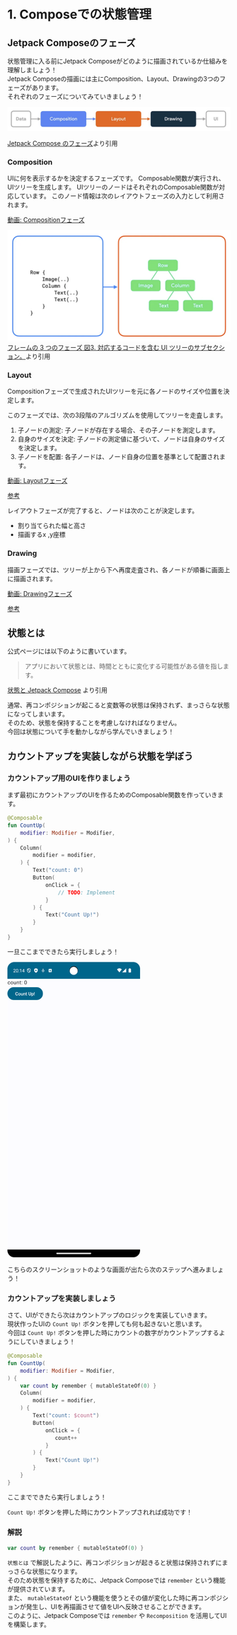 # 1. Composeでの状態管理

## Jetpack Composeのフェーズ
状態管理に入る前にJetpack Composeがどのように描画されているか仕組みを理解しましょう！  
Jetpack Composeの描画には主にComposition、Layout、Drawingの3つのフェーズがあります。  
それぞれのフェーズについてみていきましょう！

![](./images/compose-phases.png)

[Jetpack Compose のフェーズ](https://developer.android.com/jetpack/compose/phases?hl=ja)より引用

### Composition
UIに何を表示するかを決定するフェーズです。
Composable関数が実行され、UIツリーを生成します。
UIツリーのノードはそれぞれのComposable関数が対応しています。
このノード情報は次のレイアウトフェーズの入力として利用されます。

[動画: Compositionフェーズ](https://developer.android.com/static/develop/ui/compose/images/composition.mp4)

![](./images/code-subsection.png)
[フレームの 3 つのフェーズ 図3. 対応するコードを含む UI ツリーのサブセクション。](https://developer.android.com/jetpack/compose/phases?hl=ja)より引用

### Layout
Compositionフェーズで生成されたUIツリーを元に各ノードのサイズや位置を決定します。 

このフェーズでは、次の3段階のアルゴリズムを使用してツリーを走査します。

1. 子ノードの測定: 子ノードが存在する場合、その子ノードを測​​定します。
1. 自身のサイズを決定: 子ノードの測定値に基づいて、ノードは自身のサイズを決定します。
1. 子ノードを配置: 各子ノードは、ノード自身の位置を基準として配置されます。

[動画: Layoutフェーズ](https://developer.android.com/static/develop/ui/compose/images/layout.mp4)

[参考](https://developer.android.com/develop/ui/compose/phases?hl=ja#layout)

レイアウトフェーズが完了すると、ノードは次のことが決定します。

- 割り当てられた幅と高さ
- 描画するx ,y座標

### Drawing
描画フェーズでは、ツリーが上から下へ再度走査され、各ノードが順番に画面上に描画されます。

[動画: Drawingフェーズ](https://developer.android.com/static/develop/ui/compose/images/drawing.mp4)

[参考](https://developer.android.com/develop/ui/compose/phases?hl=ja#drawing)

## 状態とは
公式ページには以下のように書いています。　　
> アプリにおいて状態とは、時間とともに変化する可能性がある値を指します。  

[状態と Jetpack Compose](https://developer.android.com/jetpack/compose/state?hl=ja) より引用

通常、再コンポジションが起こると変数等の状態は保持されず、まっさらな状態になってしまいます。  
そのため、状態を保持することを考慮しなければなりません。  
今回は状態について手を動かしながら学んでいきましょう！

## カウントアップを実装しながら状態を学ぼう

### カウントアップ用のUIを作りましょう
まず最初にカウントアップのUIを作るためのComposable関数を作っていきます。

```kt
@Composable
fun CountUp(
    modifier: Modifier = Modifier,
) {
    Column(
        modifier = modifier,
    ) {
        Text("count: 0")
        Button(
            onClick = {
                // TODO: Implement
            }
        ) {
            Text("Count Up!")
        }
    }
}
```

一旦ここまでできたら実行しましょう！  

<img src="./images/display_count_app.png" width=300>

こちらのスクリーンショットのような画面が出たら次のステップへ進みましょう！

### カウントアップを実装しましょう
さて、UIができたら次はカウントアップのロジックを実装していきます。  
現状作ったUIの `Count Up!` ボタンを押しても何も起きないと思います。  
今回は `Count Up!` ボタンを押した時にカウントの数字がカウントアップするようにしていきましょう！

```kt
@Composable
fun CountUp(
    modifier: Modifier = Modifier,
) {
    var count by remember { mutableStateOf(0) }
    Column(
        modifier = modifier,
    ) {
        Text("count: $count")
        Button(
            onClick = {
               count++
            }
        ) {
            Text("Count Up!")
        }
    }
}
```

ここまでできたら実行しましょう！

`Count Up!` ボタンを押した時にカウントアップされれば成功です！

### 解説

```kt
var count by remember { mutableStateOf(0) }
```

`状態とは` で解説したように、再コンポジションが起きると状態は保持されずにまっさらな状態になります。  
そのため状態を保持するために、Jetpack Composeでは `remember` という機能が提供されています。  
また、 `mutableStateOf` という機能を使うとその値が変化した時に再コンポジションが発生し、UIを再描画させて値をUIへ反映させることができます。  
このように、Jetpack Composeでは `remember` や `Recomposition` を活用してUIを構築します。
